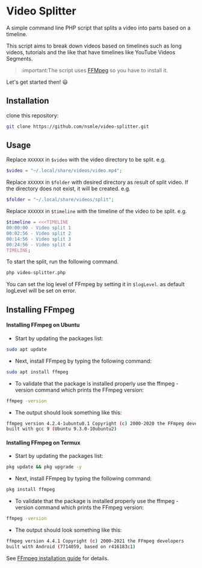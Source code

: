 # Video Splitter

A simple command line PHP script that splits a video into parts based on a timeline.

This script aims to break down videos based on timelines such as long videos, tutorials and the like that have timelines like YouTube Videos Segments.

> :important:The script uses [FFMpeg](https://ffmpeg.org) so you have to install it.

Let's get started then! :smiley:


## Installation

clone this repository:
```bash
git clone https://github.com/nsmle/video-splitter.git
```

## Usage

Replace `XXXXXX` in `$video` with the video directory to be split. e.g.
```php
$video = "~/.local/share/videos/video.mp4";
```

Replace `XXXXXX` in `$folder` with desired directory as result of split video. If the directory does not exist, it will be created. e.g.
```php
$folder = "~/.local/share/videos/split";
```

Replace `XXXXXX` in `$timeline` with the timeline of the video to be split. e.g.
```php
$timeline = <<<TIMELINE
00:00:00 - Video split 1
00:02:56 - Video split 2
00:14:56 - Video split 3
00:24:56 - Video split 4
TIMELINE;
```

To start the split, run the following command.
```bash
php video-splitter.php
```

You can set the log level of FFmpeg by setting it in `$logLevel`. as default logLevel will be set on error.

## Installing FFmpeg

#### Installing FFmpeg on Ubuntu 
- Start by updating the packages list:
```bash
sudo apt update
```
- Next, install FFmpeg by typing the following command:
```bash
sudo apt install ffmpeg
```
- To validate that the package is installed properly use the ffmpeg -version command which prints the FFmpeg version:
```bash
ffmpeg -version
```
- The output should look something like this:
```bash
ffmpeg version 4.2.4-1ubuntu0.1 Copyright (c) 2000-2020 the FFmpeg developers
built with gcc 9 (Ubuntu 9.3.0-10ubuntu2)
```



#### Installing FFmpeg on Termux 
- Start by updating the packages list:
```bash
pkg update && pkg upgrade -y
```
- Next, install FFmpeg by typing the following command:
```bash
pkg install ffmpeg
```
- To validate that the package is installed properly use the ffmpeg -version command which prints the FFmpeg version:
```bash
ffmpeg -version
```
- The output should look something like this:
```bash
ffmpeg version 4.4.1 Copyright (c) 2000-2021 the FFmpeg developers
built with Android (7714059, based on r416183c1)
```


See [FFmpeg installation guide](https://www.ffmpeg.org/download.html) for details.
